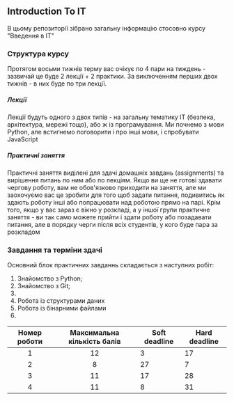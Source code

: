 ## Introduction To IT

В цьому репозиторії зібрано загальну інформацію стосовно курсу "Введення в ІТ"

### Структура курсу

Протягом восьми тижнів терму вас очікує по 4 пари на тиждень - зазвичай це буде 2 лекції + 2 практики. За виключенням перших двох тижнів - в них буде по три лекції.

##### Лекції
Лекції будуть одного з двох типів - на загальну тематику ІТ (безпека, архітектура, мережі тощо), або ж із програмування. Ми почнемо з мови Python, але встигнемо поговорити і про інші мови, і спробувати JavaScript

##### Практичні заняття
Практичні заняття виділені для здачі домашніх завдань (assignments) та вирішення питань по ним або по лекціям. Якщо ви ще не готові здавати чергову роботу, вам не обов'язково приходити на заняття, але ми заохочуємо вас це зробити для того щоб задати питання, подивитись як здають роботу інші або попрацювати над роботою прямо на парі. Крім того, якщо у вас зараз є вікно у розкладі, а у іншої групи практичне заняття - ви так само можете прийти і здати роботу або позадавати питання, але в порядку черги після всіх студентів, у кого буде пара за розкладом

### Завдання та терміни здачі

Основний блок практичних завданнь складається з наступних робіт:
1. Знайомство з Python;
2. Знайомство з Git;
3.
4. Робота із структурами даних
5. Робота із бінарними файлами
6. 

|Номер роботи|Максимальна кількість балів|Soft deadline|Hard deadline|
|:----------:|:-------------------------:|-------------|-------------|
|1|12|3 |17 |
|2|8|27 |7 |
|3|11|17 |28 |
|4|11|8 |31 |
